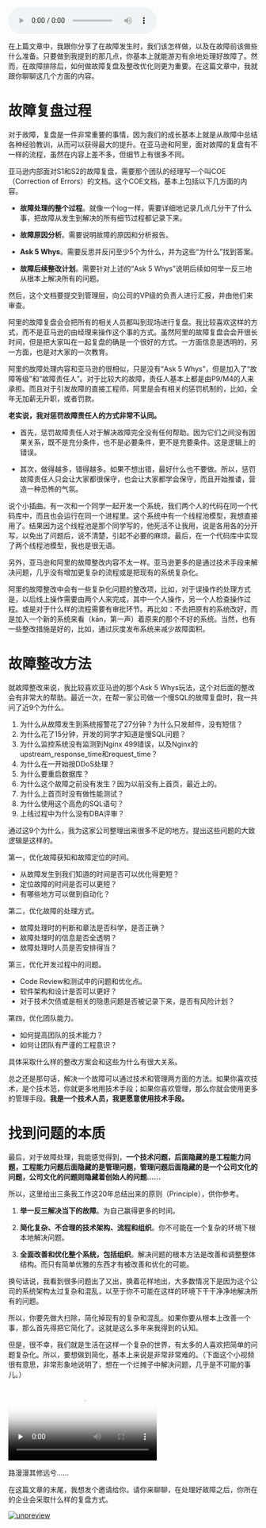 <audio title="18 _ 故障处理最佳实践：故障改进" src="https://static001.geekbang.org/resource/audio/b8/73/b8f7c776405b6d9f62f6ccaeb9217d73.mp3" controls="controls"></audio> 
<p>在上篇文章中，我跟你分享了在故障发生时，我们该怎样做，以及在故障前该做些什么准备。只要做到我提到的那几点，你基本上就能游刃有余地处理好故障了。然而，在故障排除后，如何做故障复盘及整改优化则更为重要。在这篇文章中，我就跟你聊聊这几个方面的内容。</p>
<h1>故障复盘过程</h1>
<p>对于故障，复盘是一件非常重要的事情，因为我们的成长基本上就是从故障中总结各种经验教训，从而可以获得最大的提升。在亚马逊和阿里，面对故障的复盘有不一样的流程，虽然在内容上差不多，但细节上有很多不同。</p>
<p>亚马逊内部面对S1和S2的故障复盘，需要那个团队的经理写一个叫COE（Correction of Errors）的文档。这个COE文档，基本上包括以下几方面的内容。</p>
<ul>
<li>
<p><strong>故障处理的整个过程</strong>。就像一个log一样，需要详细地记录几点几分干了什么事，把故障从发生到解决的所有细节过程都记录下来。</p>
</li>
<li>
<p><strong>故障原因分析</strong>。需要说明故障的原因和分析报告。</p>
</li>
<li>
<p><strong>Ask 5 Whys</strong>。需要反思并反问至少5个为什么，并为这些“为什么”找到答案。</p>
</li>
<li>
<p><strong>故障后续整改计划</strong>。需要针对上述的“Ask 5 Whys”说明后续如何举一反三地从根本上解决所有的问题。</p>
</li>
</ul>
<!-- [[[read_end]]] -->
<p>然后，这个文档要提交到管理层，向公司的VP级的负责人进行汇报，并由他们来审查。</p>
<p>阿里的故障复盘会会把所有的相关人员都叫到现场进行复盘。我比较喜欢这样的方式，而不是亚马逊的由经理来操作这个事的方式。虽然阿里的故障复盘会会开很长时间，但是把大家叫在一起复盘的确是一个很好的方式。一方面信息是透明的，另一方面，也是对大家的一次教育。</p>
<p>阿里的故障处理内容和亚马逊的很相似，只是没有“Ask 5 Whys”，但是加入了“故障等级”和“故障责任人”。对于比较大的故障，责任人基本上都是由P9/M4的人来承担。而且对于引发故障的直接工程师，阿里是会有相关的惩罚机制的，比如，全年无加薪无升职，或者罚款。</p>
<p><strong>老实说，我对惩罚故障责任人的方式非常不认同。</strong></p>
<ul>
<li>
<p>首先，惩罚故障责任人对于解决故障完全没有任何帮助。因为它们之间没有因果关系，既不是充分条件，也不是必要条件，更不是充要条件。这是逻辑上的错误。</p>
</li>
<li>
<p>其次，做得越多，错得越多。如果不想出错，最好什么也不要做。所以，惩罚故障责任人只会让大家都很保守，也会让大家都学会保守，而且开始推诿，营造一种恐怖的气氛。</p>
</li>
</ul>
<p>说个小插曲。有一次和一个同学一起开发一个系统，我们两个人的代码在同一个代码库中，而且也会运行在同一个进程里。这个系统中有一个线程池模型，我想直接用了。结果因为这个线程池是那个同学写的，他死活不让我用，说是各用各的分开写，以免出了问题后，说不清楚，引起不必要的麻烦。最后，在一个代码库中实现了两个线程池模型，我也是很无语。</p>
<p>另外，亚马逊和阿里的故障整改内容不太一样。亚马逊更多的是通过技术手段来解决问题，几乎没有增加更复杂的流程或是把现有的系统复杂化。</p>
<p>阿里的故障整改中会有一些复杂化问题的整改项，比如，对于误操作的处理方式是，以后线上操作需要由两个人来完成，其中一个人操作，另一个人检查操作过程。或是对于什么样的流程需要有审批环节。再比如：不去把原有的系统改好，而是加入一个新的系统来看（kān，第一声）着原来的那个不好的系统。当然，也有一些整改措施是好的，比如，通过灰度发布系统来减少故障面积。</p>
<h1>故障整改方法</h1>
<p>就故障整改来说，我比较喜欢亚马逊的那个Ask 5 Whys玩法，这个对后面的整改会有非常大的帮助。最近一次，在帮一家公司做一个慢SQL的故障复盘时，我一共问了近9个为什么。</p>
<ol>
<li>为什么从故障发生到系统报警花了27分钟？为什么只发邮件，没有短信？</li>
<li>为什么花了15分钟，开发的同学才知道是慢SQL问题？</li>
<li>为什么监控系统没有监测到Nginx 499错误，以及Nginx的upstream_response_time和request_time？</li>
<li>为什么在一开始按DDoS处理？</li>
<li>为什么要重启数据库？</li>
<li>为什么这个故障之前没有发生？因为以前没有上首页，最近上的。</li>
<li>为什么上首页时没有做性能测试？</li>
<li>为什么使用这个高危的SQL语句？</li>
<li>上线过程中为什么没有DBA评审？</li>
</ol>
<p>通过这9个为什么，我为这家公司整理出来很多不足的地方。提出这些问题的大致逻辑是这样的。</p>
<p>第一，优化故障获知和故障定位的时间。</p>
<ul>
<li>从故障发生到我们知道的时间是否可以优化得更短？</li>
<li>定位故障的时间是否可以更短？</li>
<li>有哪些地方可以做到自动化？</li>
</ul>
<p>第二，优化故障的处理方式。</p>
<ul>
<li>故障处理时的判断和章法是否科学，是否正确？</li>
<li>故障处理时的信息是否全透明？</li>
<li>故障处理时人员是否安排得当？</li>
</ul>
<p>第三，优化开发过程中的问题。</p>
<ul>
<li>Code Review和测试中的问题和优化点。</li>
<li>软件架构和设计是否可以更好？</li>
<li>对于技术欠债或是相关的隐患问题是否被记录下来，是否有风险计划？</li>
</ul>
<p>第四，优化团队能力。</p>
<ul>
<li>如何提高团队的技术能力？</li>
<li>如何让团队有严谨的工程意识？</li>
</ul>
<p>具体采取什么样的整改方案会和这些为什么有很大关系。</p>
<p>总之还是那句话，解决一个故障可以通过技术和管理两方面的方法。如果你喜欢技术，是个技术范，你就更多地用技术手段；如果你喜欢管理，那么你就会使用更多的管理手段。<strong>我是一个技术人员，我更愿意使用技术手段。</strong></p>
<h1>找到问题的本质</h1>
<p>最后，对于故障处理，我能感觉得到，<strong>一个技术问题，后面隐藏的是工程能力问题，工程能力问题后面隐藏的是管理问题，管理问题后面隐藏的是一个公司文化的问题，公司文化的问题则隐藏着创始人的问题……</strong></p>
<p>所以，这里给出三条我工作这20年总结出来的原则（Principle），供你参考。</p>
<ol>
<li>
<p><strong>举一反三解决当下的故障</strong>。为自己赢得更多的时间。</p>
</li>
<li>
<p><strong>简化复杂、不合理的技术架构、流程和组织</strong>。你不可能在一个复杂的环境下根本地解决问题。</p>
</li>
<li>
<p><strong>全面改善和优化整个系统，包括组织</strong>。解决问题的根本方法是改善和调整整体结构。而只有简单优雅的东西才有被改善和优化的可能。</p>
</li>
</ol>
<p>换句话说，我看到很多问题出了又出，换着花样地出，大多数情况下是因为这个公司的系统架构太过复杂和混乱，以至于你不可能在这样的环境下干干净净地解决所有的问题。</p>
<p>所以，你要先做大扫除，简化掉现有的复杂和混乱。如果你要从根本上改善一个事，那么首先得把它简化了。这就是这么多年来我得到的认知。</p>
<p>但是，很不幸，我们就是生活在这样一个复杂的世界，有太多的人喜欢把简单的问题复杂化。所以，要想做到简化，基本上来说是非常非常难的。（下面这个小视频很有意思，非常形象地说明了，想在一个烂摊子中解决问题，几乎是不可能的事儿。）</p>
<p><video poster="https://static001.geekbang.org/resource/image/d8/f7/d8b9d8cd056d1cb708880a0f359c9ef7.jpg" preload="none" controls><source src="https://res001.geekbang.org/resource/video/65/0c/65441936c908c3488e6f9b1be0084e0c.mp4" type="video/mp4" /><source src="https://res001.geekbang.org/media/video/65/0c/65441936c908c3488e6f9b1be0084e0c/sd.m3u8" type="application/x-mpegURL" /></video></p>
<p>路漫漫其修远兮……</p>
<p>在这篇文章的末尾，我想发个邀请给你。请你来聊聊，在处理好故障之后，你所在的企业会采取什么样的复盘方式。</p>
<p><a href="http://hm17640r6381.rdyhl.com/jump?activity_id=4658"><img src="https://static001.geekbang.org/resource/image/1e/d0/1e6c69c5cccbd060a4bfef00cfb406d0.jpg" alt="unpreview" /></a><span class="reference"></span></p>

